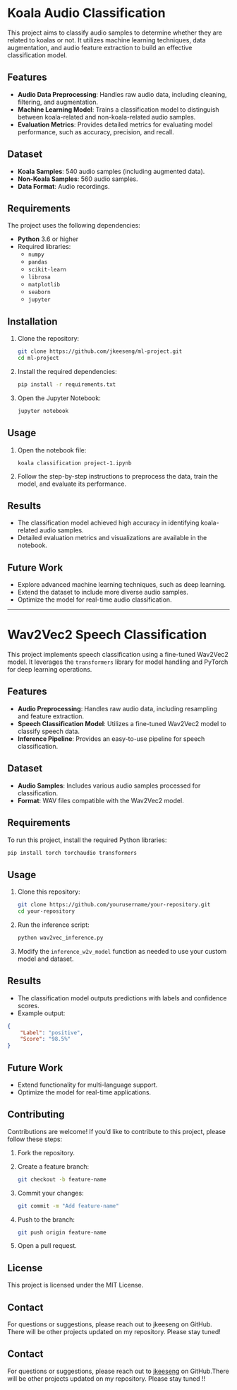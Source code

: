 
# Koala Audio Classification

This project aims to classify audio samples to determine whether they are related to koalas or not. It utilizes machine learning techniques, data augmentation, and audio feature extraction to build an effective classification model.

## Features

- **Audio Data Preprocessing**: Handles raw audio data, including cleaning, filtering, and augmentation.
- **Machine Learning Model**: Trains a classification model to distinguish between koala-related and non-koala-related audio samples.
- **Evaluation Metrics**: Provides detailed metrics for evaluating model performance, such as accuracy, precision, and recall.

## Dataset

- **Koala Samples**: 540 audio samples (including augmented data).
- **Non-Koala Samples**: 560 audio samples.
- **Data Format**: Audio recordings.

## Requirements

The project uses the following dependencies:

- **Python** 3.6 or higher
- Required libraries:
  - `numpy`
  - `pandas`
  - `scikit-learn`
  - `librosa`
  - `matplotlib`
  - `seaborn`
  - `jupyter`

## Installation

1. Clone the repository:

   ```bash
   git clone https://github.com/jkeeseng/ml-project.git
   cd ml-project
   ```

2. Install the required dependencies:

   ```bash
   pip install -r requirements.txt
   ```

3. Open the Jupyter Notebook:

   ```bash
   jupyter notebook
   ```

## Usage

1. Open the notebook file:

   ```
   koala classification project-1.ipynb
   ```

2. Follow the step-by-step instructions to preprocess the data, train the model, and evaluate its performance.

## Results

- The classification model achieved high accuracy in identifying koala-related audio samples.
- Detailed evaluation metrics and visualizations are available in the notebook.

## Future Work

- Explore advanced machine learning techniques, such as deep learning.
- Extend the dataset to include more diverse audio samples.
- Optimize the model for real-time audio classification.

---

# Wav2Vec2 Speech Classification

This project implements speech classification using a fine-tuned Wav2Vec2 model. It leverages the `transformers` library for model handling and PyTorch for deep learning operations.

## Features

- **Audio Preprocessing**: Handles raw audio data, including resampling and feature extraction.
- **Speech Classification Model**: Utilizes a fine-tuned Wav2Vec2 model to classify speech data.
- **Inference Pipeline**: Provides an easy-to-use pipeline for speech classification.

## Dataset

- **Audio Samples**: Includes various audio samples processed for classification.
- **Format**: WAV files compatible with the Wav2Vec2 model.

## Requirements

To run this project, install the required Python libraries:

```bash
pip install torch torchaudio transformers
```

## Usage

1. Clone this repository:

   ```bash
   git clone https://github.com/yourusername/your-repository.git
   cd your-repository
   ```

2. Run the inference script:

   ```bash
   python wav2vec_inference.py
   ```

3. Modify the `inference_w2v_model` function as needed to use your custom model and dataset.

## Results

- The classification model outputs predictions with labels and confidence scores.
- Example output:

```json
{
    "Label": "positive",
    "Score": "98.5%"
}
```

## Future Work

- Extend functionality for multi-language support.
- Optimize the model for real-time applications.

## Contributing

Contributions are welcome! If you’d like to contribute to this project, please follow these steps:

1. Fork the repository.
2. Create a feature branch:

   ```bash
   git checkout -b feature-name
   ```

3. Commit your changes:

   ```bash
   git commit -m "Add feature-name"
   ```

4. Push to the branch:

   ```bash
   git push origin feature-name
   ```

5. Open a pull request.

## License

This project is licensed under the MIT License.

## Contact

For questions or suggestions, please reach out to jkeeseng on GitHub. There will be other projects updated on my repository. Please stay tuned!

## Contact

For questions or suggestions, please reach out to [jkeeseng](https://github.com/jkeeseng) on GitHub.There will be other projects updated on my repository. Please stay tuned !!
